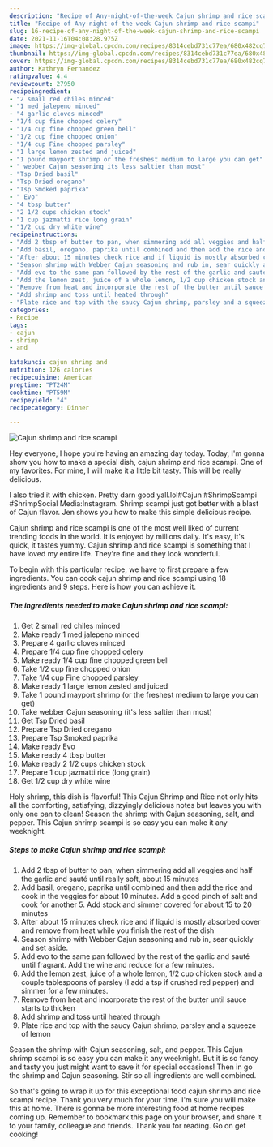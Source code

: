 ```yaml
---
description: "Recipe of Any-night-of-the-week Cajun shrimp and rice scampi"
title: "Recipe of Any-night-of-the-week Cajun shrimp and rice scampi"
slug: 16-recipe-of-any-night-of-the-week-cajun-shrimp-and-rice-scampi
date: 2021-11-16T04:08:28.975Z
image: https://img-global.cpcdn.com/recipes/8314cebd731c77ea/680x482cq70/cajun-shrimp-and-rice-scampi-recipe-main-photo.jpg
thumbnail: https://img-global.cpcdn.com/recipes/8314cebd731c77ea/680x482cq70/cajun-shrimp-and-rice-scampi-recipe-main-photo.jpg
cover: https://img-global.cpcdn.com/recipes/8314cebd731c77ea/680x482cq70/cajun-shrimp-and-rice-scampi-recipe-main-photo.jpg
author: Kathryn Fernandez
ratingvalue: 4.4
reviewcount: 27950
recipeingredient:
- "2 small red chiles minced"
- "1 med jalepeno minced"
- "4 garlic cloves minced"
- "1/4 cup fine chopped celery"
- "1/4 cup fine chopped green bell"
- "1/2 cup fine chopped onion"
- "1/4 cup Fine chopped parsley"
- "1 large lemon zested and juiced"
- "1 pound mayport shrimp or the freshest medium to large you can get"
- " webber Cajun seasoning its less saltier than most"
- "Tsp Dried basil"
- "Tsp Dried oregano"
- "Tsp Smoked paprika"
- " Evo"
- "4 tbsp butter"
- "2 1/2 cups chicken stock"
- "1 cup jazmatti rice long grain"
- "1/2 cup dry white wine"
recipeinstructions:
- "Add 2 tbsp of butter to pan, when simmering add all veggies and half the garlic and sauté until really soft, about 15 minutes"
- "Add basil, oregano, paprika until combined and then add the rice and cook in the veggies for about 10 minutes. Add a good pinch of salt and cook for another 5. Add stock and simmer covered for about 15 to 20 minutes"
- "After about 15 minutes check rice and if liquid is mostly absorbed cover and remove from heat while you finish the rest of the dish"
- "Season shrimp with Webber Cajun seasoning and rub in, sear quickly and set aside."
- "Add evo to the same pan followed by the rest of the garlic and sauté until fragrant. Add the wine and reduce for a few minutes."
- "Add the lemon zest, juice of a whole lemon, 1/2 cup chicken stock and a couple tablespoons of parsley (I add a tsp if crushed red pepper) and simmer for a few minutes."
- "Remove from heat and incorporate the rest of the butter until sauce starts to thicken"
- "Add shrimp and toss until heated through"
- "Plate rice and top with the saucy Cajun shrimp, parsley and a squeeze of lemon"
categories:
- Recipe
tags:
- cajun
- shrimp
- and

katakunci: cajun shrimp and 
nutrition: 126 calories
recipecuisine: American
preptime: "PT24M"
cooktime: "PT59M"
recipeyield: "4"
recipecategory: Dinner

---
```



![Cajun shrimp and rice scampi](https://img-global.cpcdn.com/recipes/8314cebd731c77ea/680x482cq70/cajun-shrimp-and-rice-scampi-recipe-main-photo.jpg)

Hey everyone, I hope you're having an amazing day today. Today, I'm gonna show you how to make a special dish, cajun shrimp and rice scampi. One of my favorites. For mine, I will make it a little bit tasty. This will be really delicious.

I also tried it with chicken. Pretty darn good yall.lol#Cajun #ShrimpScampi #ShrimpSocial Media:Instagram. Shrimp scampi just got better with a blast of Cajun flavor. Jen shows you how to make this simple delicious recipe.

Cajun shrimp and rice scampi is one of the most well liked of current trending foods in the world. It is enjoyed by millions daily. It's easy, it's quick, it tastes yummy. Cajun shrimp and rice scampi is something that I have loved my entire life. They're fine and they look wonderful.


To begin with this particular recipe, we have to first prepare a few ingredients. You can cook cajun shrimp and rice scampi using 18 ingredients and 9 steps. Here is how you can achieve it.

<!--inarticleads1-->

##### The ingredients needed to make Cajun shrimp and rice scampi:

1. Get 2 small red chiles minced
1. Make ready 1 med jalepeno minced
1. Prepare 4 garlic cloves minced
1. Prepare 1/4 cup fine chopped celery
1. Make ready 1/4 cup fine chopped green bell
1. Take 1/2 cup fine chopped onion
1. Take 1/4 cup Fine chopped parsley
1. Make ready 1 large lemon zested and juiced
1. Take 1 pound mayport shrimp (or the freshest medium to large you can get)
1. Take  webber Cajun seasoning (it&#39;s less saltier than most)
1. Get Tsp Dried basil
1. Prepare Tsp Dried oregano
1. Prepare Tsp Smoked paprika
1. Make ready  Evo
1. Make ready 4 tbsp butter
1. Make ready 2 1/2 cups chicken stock
1. Prepare 1 cup jazmatti rice (long grain)
1. Get 1/2 cup dry white wine


Holy shrimp, this dish is flavorful! This Cajun Shrimp and Rice not only hits all the comforting, satisfying, dizzyingly delicious notes but leaves you with only one pan to clean! Season the shrimp with Cajun seasoning, salt, and pepper. This Cajun shrimp scampi is so easy you can make it any weeknight. 

<!--inarticleads2-->

##### Steps to make Cajun shrimp and rice scampi:

1. Add 2 tbsp of butter to pan, when simmering add all veggies and half the garlic and sauté until really soft, about 15 minutes
1. Add basil, oregano, paprika until combined and then add the rice and cook in the veggies for about 10 minutes. Add a good pinch of salt and cook for another 5. Add stock and simmer covered for about 15 to 20 minutes
1. After about 15 minutes check rice and if liquid is mostly absorbed cover and remove from heat while you finish the rest of the dish
1. Season shrimp with Webber Cajun seasoning and rub in, sear quickly and set aside.
1. Add evo to the same pan followed by the rest of the garlic and sauté until fragrant. Add the wine and reduce for a few minutes.
1. Add the lemon zest, juice of a whole lemon, 1/2 cup chicken stock and a couple tablespoons of parsley (I add a tsp if crushed red pepper) and simmer for a few minutes.
1. Remove from heat and incorporate the rest of the butter until sauce starts to thicken
1. Add shrimp and toss until heated through
1. Plate rice and top with the saucy Cajun shrimp, parsley and a squeeze of lemon


Season the shrimp with Cajun seasoning, salt, and pepper. This Cajun shrimp scampi is so easy you can make it any weeknight. But it is so fancy and tasty you just might want to save it for special occasions! Then in go the shrimp and Cajun seasoning. Stir so all ingredients are well combined. 

So that's going to wrap it up for this exceptional food cajun shrimp and rice scampi recipe. Thank you very much for your time. I'm sure you will make this at home. There is gonna be more interesting food at home recipes coming up. Remember to bookmark this page on your browser, and share it to your family, colleague and friends. Thank you for reading. Go on get cooking!
